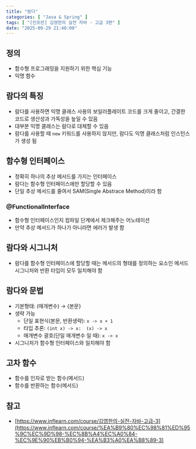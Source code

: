 ```yaml
---
title: "람다"
categories: [ "Java & Spring" ]
tags: [ "[인프런] 김영한의 실전 자바 - 고급 3편" ]
date: "2025-09-29 21:40:00"
---
```


## 정의

- 함수형 프로그래밍을 지원하기 위한 핵심 기능
- 익명 함수

## 람다의 특징

- 람다를 사용하면 익명 클래스 사용의 보일러플레이트 코드를 크게 줄이고, 간결한 코드로 생산성과 가독성을 높일 수 있음
- 대부분 익명 클래스는 람다로 대체할 수 있음
- 람다를 사용할 때 `new` 키워드를 사용하지 않지만, 람다도 익명 클래스처럼 인스턴스가 생성 됨

## 함수형 인터페이스

- 정확히 하나의 추상 메서드를 가지는 인터페이스
- 람다는 함수형 인터페이스에만 할당할 수 있음
- 단일 추상 메서드를 줄여서 SAM(Single Abstrace Method)이라 함

### @FunctionalInterface

- 함수형 인터페이스인지 컴파일 단계에서 체크해주는 어노테이션
- 만약 추상 메서드가 하나가 아니라면 에러가 발생 함

## 람다와 시그니처

- 람다를 함수형 인터페이스에 할당할 때는 메서드의 형태를 정의하는 요소인 메서드 시그니처와 반환 타입이 모두 일치해야 함

## 람다와 문법

- 기본형태: (매개변수) → {본문}
- 생략 가능
  - 단일 표현식(본문, 반환생략): `x -> x + 1`
  - 타입 추론: `(int x) -> x:  (x) -> x`
  - 매개변수 괄호(단일 매개변수 일 때): `x -> x`
- 시그니처가 함수형 인터페이스와 일치해야 함

## 고차 함수

- 함수를 인자로 받는 함수(메서드)
- 함수를 반환하는 함수(메서드)

## 참고

- [https://www.inflearn.com/course/김영한의-실전-자바-고급-3](https://www.inflearn.com/course/%EA%B9%80%EC%98%81%ED%95%9C%EC%9D%98-%EC%8B%A4%EC%A0%84-%EC%9E%90%EB%B0%94-%EA%B3%A0%EA%B8%89-3)
